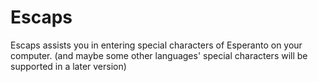 # Escaps
Escaps assists you in entering special characters of Esperanto on your computer. (and maybe some other languages' special characters will be supported in a later version)
